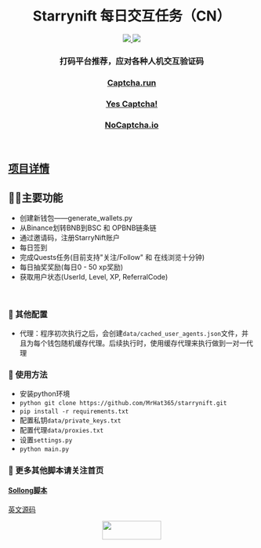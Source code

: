 <h1 align="center">Starrynift 每日交互任务（CN）</h1>
<p align="center">
  <a href="#"><img src="https://img.shields.io/badge/Python-3.11-fadf6f"> </a>
  <a href="https://twitter.com/Crypto0xM"> <img src="https://img.shields.io/twitter/url?url=https%3A%2F%2Ftwitter.com%2FCrypto0xM">
  </a>
</p>

<h3 align="center"> 打码平台推荐，应对各种人机交互验证码 </h3>
<p align="center">
  <a href="https://captcha.run/sso?inviter=766e7788-4ff4-47b6-b991-93ac43dbbfae"><h3 align="center">Captcha.run</h3></a> 
  <a href="https://yescaptcha.com/i/Sy4ti1"><h3 align="center">Yes Captcha!</h3></a> 
  <a href="https://www.nocaptcha.io/register?c=W9SAq9"><h3 align="center">NoCaptcha.io</h3></a> 
</p>
<br>

## [项目详情](https://starrynift.art?referralCode=97il5__yye)

## 👨‍💻‍主要功能
- 创建新钱包——generate_wallets.py
- 从Binance划转BNB到BSC 和 OPBNB链条链
- 通过邀请码，注册StarryNift账户
- 每日签到
- 完成Quests任务(目前支持"关注/Follow" 和 在线浏览十分钟)
- 每日抽奖奖励(每日0 - 50 xp奖励)
- 获取用户状态(UserId, Level, XP, ReferralCode)

<br>

### 🧩 其他配置
- 代理：程序初次执行之后，会创建`data/cached_user_agents.json`文件，并且为每个钱包随机缓存代理。后续执行时，使用缓存代理来执行做到一对一代理

### 🐙 使用方法
- 安装python环境
- ```python git clone https://github.com/MrHat365/starrynift.git```
- ```pip install -r requirements.txt ```
- 配置私钥`data/private_keys.txt`
- 配置代理`data/proxies.txt`
- 设置`settings.py`
- ``` python main.py ```


### 🐹 更多其他脚本请关注首页
#### [Sollong脚本](https://github.com/MrHat365/sollong_daily_task.git)

[英文源码](https://github.com/3asyPe/starrynift-automation.git)

<p align="center">
  <a href="https://twitter.com/Crypto0xM"> <img width="120" height="38" src="https://img.shields.io/twitter/url?url=https%3A%2F%2Ftwitter.com%2FCrypto0xM"/>
  </a>
</p>
